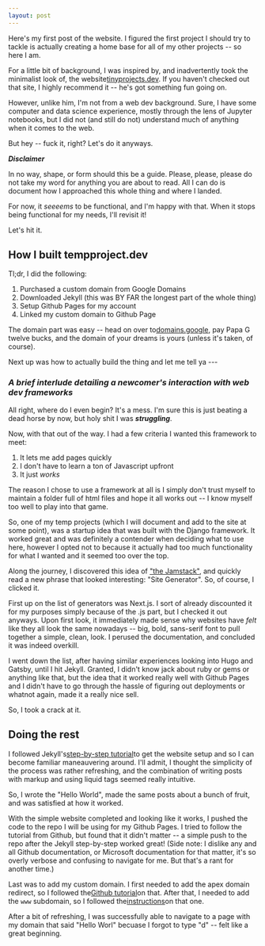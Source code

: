 ```yaml
---
layout: post
---
```

Here's my first post of the website. I figured the first project I should try to tackle is actually creating a home base for all of my other projects -- so here I am.

For a little bit of background, I was inspired by, and inadvertently took the minimalist look of, the website[tinyprojects.dev](tinyprojects.dev). If you haven't checked out that site, I highly recommend it -- he's got something fun going on. 

However, unlike him, I'm not from a web dev background. Sure, I have some computer and data science experience, mostly through the lens of Jupyter notebooks, but I did not (and still do not) understand much of anything when it comes to the web. 

But hey -- fuck it, right? Let's do it anyways. 

***Disclaimer***

In no way, shape, or form should this be a guide. Please, please, please do not take my word for anything you are about to read. All I can do is document how I approached this whole thing and where I landed. 

For now, it *seeeems* to be functional, and I'm happy with that. When it stops being functional for my needs, I'll revisit it! 

Let's hit it. 

## How I built tempproject.dev

Tl;dr, I did the following:

1. Purchased a custom domain from Google Domains
2. Downloaded Jekyll (this was BY FAR the longest part of the whole thing)
3. Setup Github Pages for my account
4. Linked my custom domain to Github Page

The domain part was easy -- head on over to[domains.google](https://domains.google), pay Papa G twelve bucks, and the domain of your dreams is yours (unless it's taken, of course).

Next up was how to actually build the thing and let me tell ya ---

### *A brief interlude detailing a newcomer's interaction with web dev frameworks*

All right, where do I even begin? It's a mess. I'm sure this is just beating a dead horse by now, but holy shit I was ***struggling***.

Now, with that out of the way. I had a few criteria I wanted this framework to meet:
1. It lets me add pages quickly
2. I don't have to learn a ton of Javascript upfront
3. It just *works*

The reason I chose to use a framework at all is I simply don't trust myself to maintain a folder full of html files and hope it all works out -- I know myself too well to play into that game. 

So, one of my temp projects (which I will document and add to the site at some point), was a startup idea that was built with the Django framework. It worked great and was definitely a contender when deciding what to use here, however I opted not to because it actually had too much functionality for what I wanted and it seemed too over the top. 

Along the journey, I discovered this idea of ["the Jamstack"](https://jamstack.org/), and quickly read a new phrase that looked interesting: "Site Generator". So, of course, I clicked it.

First up on the list of generators was Next.js. I sort of already discounted it for my purposes simply because of the .js part, but I checked it out anyways. Upon first look, it immediately made sense why websites have *felt* like they all look the same nowadays -- big, bold, sans-serif font to pull together a simple, clean, look. I perused the documentation, and concluded it was indeed overkill. 

I went down the list, after having similar experiences looking into Hugo and Gatsby, until I hit Jekyll. Granted, I didn't know jack about ruby or gems or anything like that, but the idea that it worked really well with Github Pages and I didn't have to go through the hassle of figuring out deployments or whatnot again, made it a really nice sell. 

So, I took a crack at it. 

## Doing the rest

I followed Jekyll's[step-by-step tutorial](https://jekyllrb.com/docs/step-by-step/01-setup/)to get the website setup and so I can become familiar maneauvering around. I'll admit, I thought the simplicity of the process was rather refreshing, and the combination of writing posts with markup and using liquid tags seemed really intuitive. 

So, I wrote the "Hello World", made the same posts about a bunch of fruit, and was satisfied at how it worked. 

With the simple website completed and looking like it works, I pushed the code to the repo I will be using for my Github Pages. I tried to follow the tutorial from Github, but found that it didn't matter -- a simple push to the repo after the Jekyll step-by-step worked great! (Side note: I dislike any and all Github documentation, or Microsoft documentation for that matter, it's so overly verbose and confusing to navigate for me. But that's a rant for another time.)

Last was to add my custom domain. I first needed to add the apex domain redirect, so I followed the[Github tutorial](https://docs.github.com/en/pages/configuring-a-custom-domain-for-your-github-pages-site/managing-a-custom-domain-for-your-github-pages-site#configuring-an-apex-domain)on that. After that, I needed to add the `www` subdomain, so I followed the[instructions](https://docs.github.com/en/pages/configuring-a-custom-domain-for-your-github-pages-site/managing-a-custom-domain-for-your-github-pages-site#configuring-an-apex-domain-and-the-www-subdomain-variant)on that one.

After a bit of refreshing, I was successfully able to navigate to a page with my domain that said "Hello Worl" becuase I forgot to type "d" -- felt like a great beginning.  
